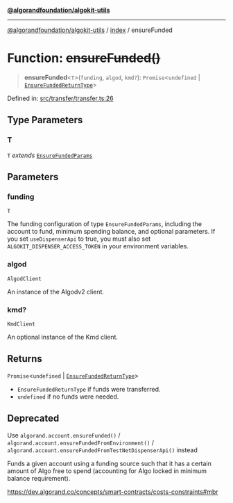 [**@algorandfoundation/algokit-utils**](../../README.md)

***

[@algorandfoundation/algokit-utils](../../README.md) / [index](../README.md) / ensureFunded

# Function: ~~ensureFunded()~~

> **ensureFunded**\<`T`\>(`funding`, `algod`, `kmd?`): `Promise`\<`undefined` \| [`EnsureFundedReturnType`](../../types/transfer/interfaces/EnsureFundedReturnType.md)\>

Defined in: [src/transfer/transfer.ts:26](https://github.com/algorandfoundation/algokit-utils-ts/blob/main/src/transfer/transfer.ts#L26)

## Type Parameters

### T

`T` *extends* [`EnsureFundedParams`](../../types/transfer/interfaces/EnsureFundedParams.md)

## Parameters

### funding

`T`

The funding configuration of type `EnsureFundedParams`, including the account to fund, minimum spending balance, and optional parameters. If you set `useDispenserApi` to true, you must also set `ALGOKIT_DISPENSER_ACCESS_TOKEN` in your environment variables.

### algod

`AlgodClient`

An instance of the Algodv2 client.

### kmd?

`KmdClient`

An optional instance of the Kmd client.

## Returns

`Promise`\<`undefined` \| [`EnsureFundedReturnType`](../../types/transfer/interfaces/EnsureFundedReturnType.md)\>

- `EnsureFundedReturnType` if funds were transferred.
- `undefined` if no funds were needed.

## Deprecated

Use `algorand.account.ensureFunded()` / `algorand.account.ensureFundedFromEnvironment()`
/ `algorand.account.ensureFundedFromTestNetDispenserApi()` instead

Funds a given account using a funding source such that it has a certain amount of Algo free to spend (accounting for Algo locked in minimum balance requirement).

https://dev.algorand.co/concepts/smart-contracts/costs-constraints#mbr
